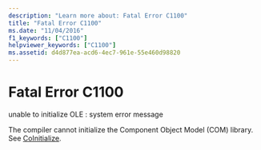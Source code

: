```yaml
---
description: "Learn more about: Fatal Error C1100"
title: "Fatal Error C1100"
ms.date: "11/04/2016"
f1_keywords: ["C1100"]
helpviewer_keywords: ["C1100"]
ms.assetid: d4d877ea-acd6-4ec7-961e-55e460d98820
---
```

# Fatal Error C1100

unable to initialize OLE : system error message

The compiler cannot initialize the Component Object Model (COM) library. See [CoInitialize](/windows/win32/api/objbase/nf-objbase-coinitialize).
